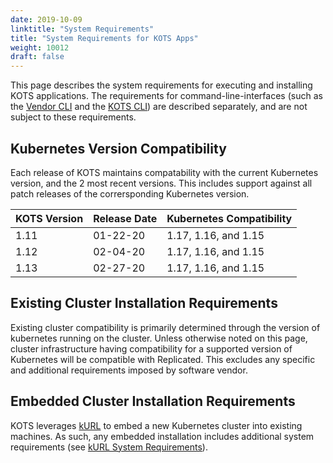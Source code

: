 ```yaml
---
date: 2019-10-09
linktitle: "System Requirements"
title: "System Requirements for KOTS Apps"
weight: 10012
draft: false
---
```


This page describes the system requirements for executing and installing KOTS applications. The requirements for command-line-interfaces (such as the [Vendor CLI](/vendor/cli/getting-started) and the [KOTS CLI](/kots-cli/getting-started)) are described separately, and are not subject to these requirements.

## Kubernetes Version Compatibility

Each release of KOTS maintains compatability with the current Kubernetes version, and the 2 most recent versions. This includes support against all patch releases of the corrersponding Kubernetes version.

| KOTS Version                 | Release Date | Kubernetes Compatibility |
|:----------------------|------|-------------|
| 1.11 | 01-22-20 | 1.17, 1.16, and 1.15 |
| 1.12 | 02-04-20 | 1.17, 1.16, and 1.15 |
| 1.13 | 02-27-20 | 1.17, 1.16, and 1.15 | 

## Existing Cluster Installation Requirements

Existing cluster compatibility is primarily determined through the version of kubernetes running on the cluster. Unless otherwise noted on this page, cluster infrastructure having compatibility for a supported version of Kubernetes will be compatible with Replicated. This excludes any specific and additional requirements imposed by software vendor. 

## Embedded Cluster Installation Requirements

KOTS leverages [kURL](https://kurl.sh/) to embed a new Kubernetes cluster into existing machines. As such, any embedded installation includes additional system requirements (see [kURL System Requirements](https://kurl.sh/docs/install-with-kurl/system-requirements)).

